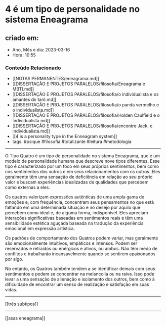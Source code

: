 
# 4 é um tipo de personalidade no sistema Eneagrama

## criado em: 

- Ano, Mês e dia: 2023-03-16
- Hora: 10:55

### Conteúdo Relacionado

- [[NOTAS PERMANENTES/eneagrama.md]]
- [[DISSERTAÇÃO E PROJETOS PARALELOS/filosofia/Eneagrama e MBTI.md]]
- [[DISSERTAÇÃO E PROJETOS PARALELOS/filosofia/o individualista e os amantes do tarô.md]]
- [[DISSERTAÇÃO E PROJETOS PARALELOS/filosofia/o panda vermelho e o individualista.md]]
- [[DISSERTAÇÃO E PROJETOS PARALELOS/filosofia/Holden Caulfield e o Individualista.md]]
- [[DISSERTAÇÃO E PROJETOS PARALELOS/filosofia/encontre Jack, o individualista.md]]
- [[4 is a personality type in the Enneagram system]]
- tags: #psique #filosofia #totalizante #leitura #metodologia
---

O Tipo Quatro é um tipo de personalidade no sistema Eneagrama, que é um modelo de personalidade humana que descreve nove tipos diferentes. Esse tipo é caracterizado por um foco em seus próprios sentimentos, bem como nos sentimentos dos outros e em seus relacionamentos com os outros. Eles geralmente têm uma sensação de deficiência em relação ao seu próprio valor e buscam experiências idealizadas de qualidades que percebem como externas a eles.

Os quatros valorizam expressões autênticas de uma ampla gama de emoções e, com frequência, concentram seus pensamentos no que está faltando em uma determinada situação e no desejo por aquilo que percebem como ideal e, de alguma forma, indisponível. Eles apreciam interações significativas baseadas em sentimentos reais e têm uma sensibilidade estética aguçada baseada na tradução da experiência emocional em expressão artística.

Os padrões de comportamento dos Quatros podem variar, mas geralmente são emocionalmente intuitivos, empáticos e intensos. Podem ser reservados e retraídos ou enérgicos e ativos, ou ambos. Não têm medo de conflitos e trabalharão incansavelmente quando se sentirem apaixonados por algo.

No entanto, os Quatros também tendem a se identificar demais com seus sentimentos e podem se concentrar na melancolia ou na raiva. Isso pode levar a uma sensação de alienação e isolamento dos outros, bem como à dificuldade de encontrar um senso de realização e satisfação em suas vidas.

---

[[três subtipos]]

---

[[asas eneagrama]]